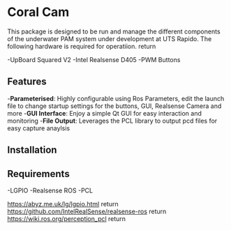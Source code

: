 # Coral Cam
This package is designed to be run and manage the different components of the underwater PAM system under development at UTS Rapido. The following hardware is required for operatiion.  return

-UpBoard Squared V2
-Intel Realsense D405
-PWM Buttons

## Features

-**Parameterised**: Highly configurable using Ros Parameters, edit the launch file to change startup settings for the buttons, GUI, Realsense Camera and more
-**GUI Interface**: Enjoy a simple Qt GUI for easy interaction and monitoring
-**File Output**: Leverages the PCL library to output pcd files for easy capture anaylsis

## Installation

## Requirements

-LGPIO
-Realsense ROS
-PCL

https://abyz.me.uk/lg/lgpio.html  return 
https://github.com/IntelRealSense/realsense-ros  return
https://wiki.ros.org/perception_pcl  return
